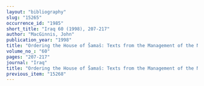 ```yaml
---
layout: "bibliography"
slug: "15265"
occurrence_id: "1985"
short_title: "Iraq 60 (1998), 207-217"
author: "MacGinnis, John"
publication_year: "1998"
title: "Ordering the House of Šamaš: Texts from the Management of the Neo-Babylonian Ebabbara"
volume_no_: "60"
pages: "207-217"
journal: "Iraq"
title: "Ordering the House of Šamaš: Texts from the Management of the Neo-Babylonian Ebabbara"
previous_item: "15268"
---
```

